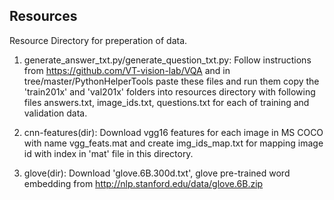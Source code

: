 ## Resources

Resource Directory for preperation of data.

1. generate_answer_txt.py/generate_question_txt.py: 
	Follow instructions from https://github.com/VT-vision-lab/VQA and in tree/master/PythonHelperTools paste these files and run them copy the 'train201x' and 'val201x' folders into resources directory with following files answers.txt, image_ids.txt, questions.txt for each of training and validation data.

2. cnn-features(dir): 
	Download vgg16 features for each image in MS COCO with name vgg_feats.mat and create img_ids_map.txt for mapping image id with index in 'mat' file in this directory.

3. glove(dir): 
	Download 'glove.6B.300d.txt', glove pre-trained word embedding from http://nlp.stanford.edu/data/glove.6B.zip
